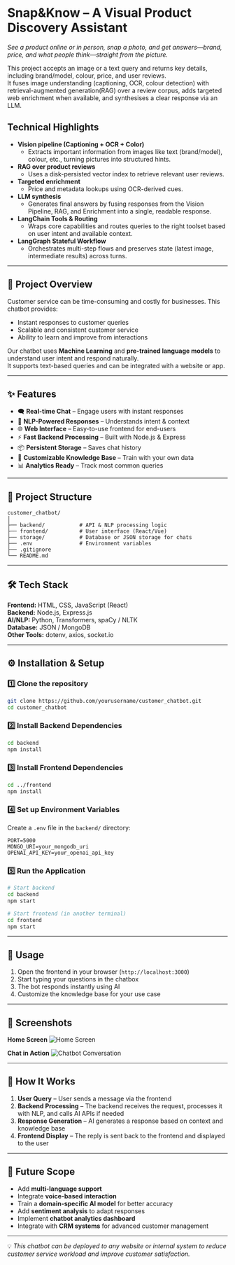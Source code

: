 # Snap&Know – A Visual Product Discovery Assistant

*See a product online or in person, snap a photo, and get answers—brand, price, and what people think—straight from the picture.*    

This project accepts an image or a text query and returns key details, including brand/model, colour, price, and user reviews.  
It fuses image understanding (captioning, OCR, colour detection) with retrieval-augmented generation(RAG) over a review corpus, adds targeted web enrichment when available, and synthesises a clear response via an LLM.

## Technical Highlights

- **Vision pipeline (Captioning + OCR + Color)**
  - Extracts important information from images like text (brand/model), colour, etc., turning pictures into structured hints.
- **RAG over product reviews**
  - Uses a disk-persisted vector index to retrieve relevant user reviews.
- **Targeted enrichment**
  - Price and metadata lookups using OCR-derived cues.
- **LLM synthesis**
  - Generates final answers by fusing responses from the Vision Pipeline, RAG, and Enrichment into a single, readable response.
- **LangChain Tools & Routing**
  - Wraps core capabilities and routes queries to the right toolset based on user intent and available context.
- **LangGraph Stateful Workflow**
  - Orchestrates multi-step flows and preserves state (latest image, intermediate results) across turns.

---

## 📌 Project Overview
Customer service can be time-consuming and costly for businesses. This chatbot provides:
- Instant responses to customer queries
- Scalable and consistent customer service
- Ability to learn and improve from interactions

Our chatbot uses **Machine Learning** and **pre-trained language models** to understand user intent and respond naturally.  
It supports text-based queries and can be integrated with a website or app.

---

## ✨ Features
- 🗨️ **Real-time Chat** – Engage users with instant responses
- 🧠 **NLP-Powered Responses** – Understands intent & context
- 🌐 **Web Interface** – Easy-to-use frontend for end-users
- ⚡ **Fast Backend Processing** – Built with Node.js & Express
- 📦 **Persistent Storage** – Saves chat history
- 🔧 **Customizable Knowledge Base** – Train with your own data
- 📊 **Analytics Ready** – Track most common queries

---

## 📂 Project Structure
```
customer_chatbot/
│
├── backend/           # API & NLP processing logic
├── frontend/          # User interface (React/Vue)
├── storage/           # Database or JSON storage for chats
├── .env               # Environment variables
├── .gitignore
└── README.md
```

---

## 🛠️ Tech Stack
**Frontend:** HTML, CSS, JavaScript (React)  
**Backend:** Node.js, Express.js  
**AI/NLP:** Python, Transformers, spaCy / NLTK  
**Database:** JSON / MongoDB  
**Other Tools:** dotenv, axios, socket.io

---

## ⚙️ Installation & Setup

### 1️⃣ Clone the repository
```bash
git clone https://github.com/yourusername/customer_chatbot.git
cd customer_chatbot
```

### 2️⃣ Install Backend Dependencies
```bash
cd backend
npm install
```

### 3️⃣ Install Frontend Dependencies
```bash
cd ../frontend
npm install
```

### 4️⃣ Set up Environment Variables
Create a `.env` file in the `backend/` directory:
```
PORT=5000
MONGO_URI=your_mongodb_uri
OPENAI_API_KEY=your_openai_api_key
```

### 5️⃣ Run the Application
```bash
# Start backend
cd backend
npm start

# Start frontend (in another terminal)
cd frontend
npm start
```

---

## 🚀 Usage
1. Open the frontend in your browser (`http://localhost:3000`)
2. Start typing your questions in the chatbox
3. The bot responds instantly using AI
4. Customize the knowledge base for your use case

---

## 📸 Screenshots

**Home Screen**
![Home Screen](screenshots/home.png)

**Chat in Action**
![Chatbot Conversation](screenshots/chat.png)

---

## 🧠 How It Works
1. **User Query** – User sends a message via the frontend
2. **Backend Processing** – The backend receives the request, processes it with NLP, and calls AI APIs if needed
3. **Response Generation** – AI generates a response based on context and knowledge base
4. **Frontend Display** – The reply is sent back to the frontend and displayed to the user

---

## 🔮 Future Scope
- Add **multi-language support**
- Integrate **voice-based interaction**
- Train a **domain-specific AI model** for better accuracy
- Add **sentiment analysis** to adapt responses
- Implement **chatbot analytics dashboard**
- Integrate with **CRM systems** for advanced customer management

---

💡 *This chatbot can be deployed to any website or internal system to reduce customer service workload and improve customer satisfaction.*
